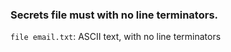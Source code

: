 ### Secrets file must with no line terminators.
  `file email.txt`: ASCII text, with no line terminators
